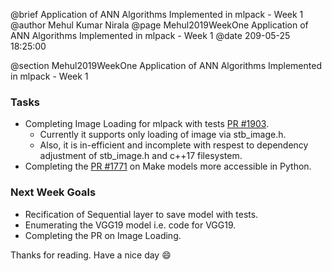 @brief Application of ANN Algorithms Implemented in mlpack - Week 1
@author Mehul Kumar Nirala
@page Mehul2019WeekOne Application of ANN Algorithms Implemented in mlpack - Week 1
@date 209-05-25 18:25:00

@section Mehul2019WeekOne Application of ANN Algorithms Implemented in mlpack - Week 1

### Tasks

* Completing Image Loading for mlpack with tests [PR #1903](https://github.com/mlpack/mlpack/pull/1903).
  * Currently it supports only loading of image via stb_image.h.
  * Also, it is in-efficient and incomplete with respest to dependency adjustment of stb_image.h and c++17 filesystem.
* Completing the [PR #1771](https://github.com/mlpack/mlpack/pull/1771) on Make models more accessible in Python.

### Next Week Goals

* Recification of Sequential layer to save model with tests.
* Enumerating the VGG19 model i.e. code for VGG19.
* Completing the PR on Image Loading.

Thanks for reading. Have a nice day :smile:
